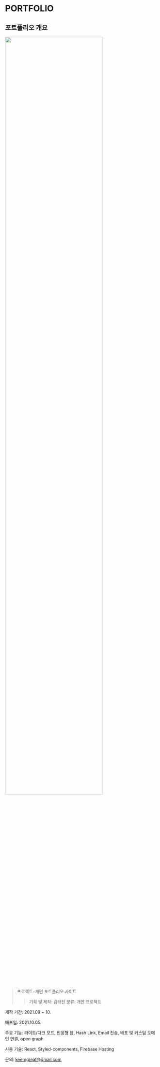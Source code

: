 # PORTFOLIO

## 포트폴리오 개요
<img width="80%" src="https://user-images.githubusercontent.com/99087758/201662355-f2336c82-072e-4fc5-90af-c7116cae14d1.jpg"/>

> 프로젝트: 개인 포트폴리오 사이트
>> 기획 및 제작: 김태진
>> 분류: 개인 프로젝트

제작 기간: 2021.09 ~ 10.

배포일: 2021.10.05.

주요 기능: 라이트/다크 모드, 반응형 웹, Hash Link, Email 전송, 배포 및 커스텀 도메인 연결, open graph

사용 기술: React, Styled-components, Firebase Hosting

문의: keemgreat@gmail.com
